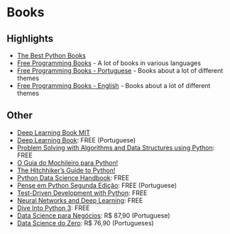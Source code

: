 # Books

## Highlights
* [The Best Python Books](https://realpython.com/best-python-books/)
* [Free Programming Books](https://github.com/EbookFoundation/free-programming-books) - A lot of books in various languages
* [Free Programming Books - Portuguese](https://github.com/EbookFoundation/free-programming-books/blob/master/free-programming-books-pt_BR.md) - Books about a lot of different themes
* [Free Programming Books - English](https://github.com/EbookFoundation/free-programming-books/blob/master/free-programming-books.md) - Books about a lot of different themes

## Other
* [Deep Learning Book MIT](https://www.deeplearningbook.org/)
* [Deep Learning Book](https://deeplearningbook.com.br/capitulos/page/2/): FREE (Portuguese)
* [Problem Solving with Algorithms and Data Structures using Python](http://interactivepython.org/courselib/static/pythonds/index.html): FREE
* [O Guia do Mochileiro para Python!](https://python-guide-pt-br.readthedocs.io/pt_BR/latest/)
* [The Hitchhiker’s Guide to Python!](https://docs.python-guide.org/)
* [Python Data Science Handbook](https://github.com/jakevdp/PythonDataScienceHandbook): FREE
* [Pense em Python Segunda Edição](https://github.com/PenseAllen/PensePython2e): FREE (Portuguese)
* [Test-Driven Development with Python](http://www.obeythetestinggoat.com/pages/book.html#toc): FREE
* [Neural Networks and Deep Learning](http://neuralnetworksanddeeplearning.com/index.html): FREE
* [Dive Into Python 3](http://www.diveintopython3.net/): FREE
* [Data Science para Negócios](https://www.amazon.com.br/gp/product/8576089726?ref=em_1p_1_ti&ref_=pe_1822510_362394480): R$ 87,90 (Portuguese)
* [Data Science do Zero](https://www.amazon.com.br/gp/product/857608998X?ref=em_1p_2_ti&ref_=pe_1822510_362394480): R$ 76,90 (Portugueses)
